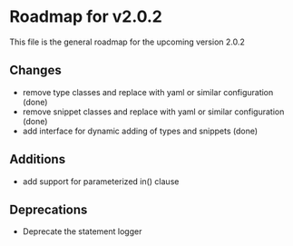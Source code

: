# Roadmap for v2.0.2

This file is the general roadmap for the upcoming version 2.0.2

## Changes
* remove type classes and replace with yaml or similar configuration (done)
* remove snippet classes and replace with yaml or similar configuration (done)
* add interface for dynamic adding of types and snippets (done)

## Additions
* add support for parameterized in() clause

## Deprecations
* Deprecate the statement logger
